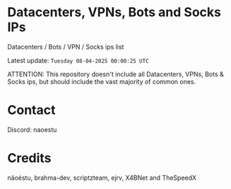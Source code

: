 # Datacenters, VPNs, Bots and Socks IPs
 
Datacenters / Bots / VPN / Socks ips list

Latest update: `Tuesday 08-04-2025 00:00:25 UTC` 

ATTENTION: This repository doesn't include all Datacenters, VPNs, Bots & Socks ips, 
but should include the vast majority of common ones.

# Contact
Discord: naoestu

# Credits
nãoéstu, brahma-dev, scriptzteam, ejrv, X4BNet and TheSpeedX
